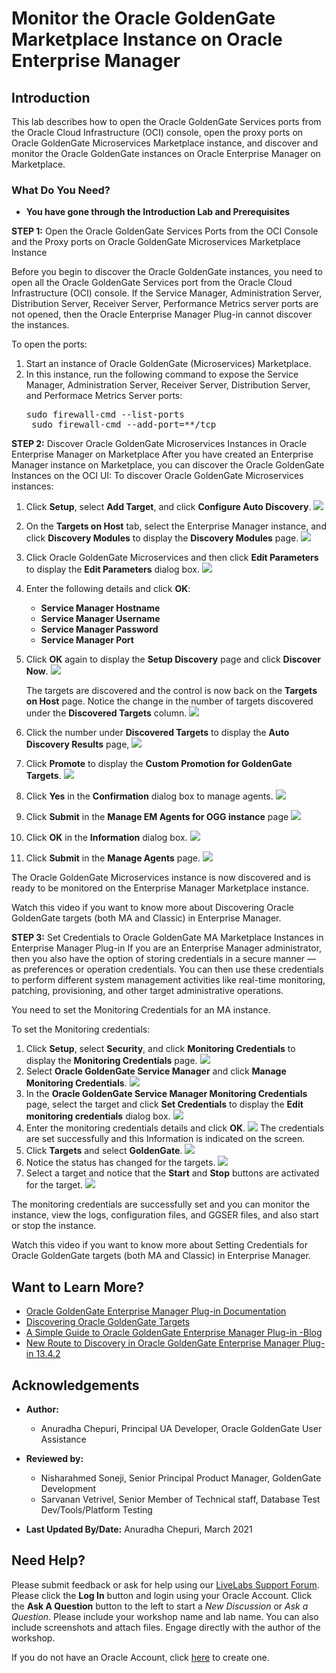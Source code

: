 # Monitor the Oracle GoldenGate Marketplace Instance on Oracle Enterprise Manager

## Introduction
This lab describes how to open the Oracle GoldenGate Services ports from the Oracle Cloud Infrastructure (OCI) console, open the proxy ports on Oracle GoldenGate Microservices Marketplace instance, and discover and monitor the Oracle GoldenGate instances on Oracle Enterprise Manager on Marketplace.


### What Do You Need?

+ **You have gone through the Introduction Lab and Prerequisites**

**STEP 1:** Open the Oracle GoldenGate Services Ports from the OCI Console and the Proxy ports on Oracle GoldenGate Microservices Marketplace Instance

Before you begin to discover the Oracle GoldenGate instances, you need to open all the Oracle GoldenGate Services port from the Oracle Cloud Infrastructure (OCI) console. If the Service Manager, Administration Server, Distribution Server, Receiver Server, Performance Metrics server ports are not opened, then the Oracle Enterprise Manager Plug-in cannot discover the instances.

To open the ports:
1. Start an instance of Oracle GoldenGate (Microservices) Marketplace.
2. In this instance, run the following command to expose the Service Manager, Administration Server, Receiver Server,  Distribution Server, and Performace Metrics Server ports:
    <pre>sudo firewall-cmd --list-ports
    sudo firewall-cmd --add-port=*<OGG Process port number>*/tcp</pre>

**STEP 2:** Discover Oracle GoldenGate Microservices Instances in Oracle Enterprise Manager on Marketplace
After you have created an Enterprise Manager instance on Marketplace, you can discover the Oracle GoldenGate Instances on the OCI UI:
  To discover Oracle GoldenGate Microservices instances:
  1. Click **Setup**, select **Add Target**, and click **Configure Auto Discovery**.
      ![](./images/1.png " ")
  2. On the **Targets on Host** tab, select the Enterprise Manager instance, and click **Discovery Modules** to display the **Discovery Modules** page.
      ![](./images/2SelectEMinstance.png " ")
  3. Click Oracle GoldenGate Microservices and then click **Edit Parameters** to display the **Edit Parameters** dialog box.
      ![](./images/3.png " ")
  4. Enter the following details and click **OK**:

      * **Service Manager Hostname**
      * **Service Manager Username**
      * **Service Manager Password**
      * **Service Manager Port**
        [](./images/4.png " ")
  5. Click **OK** again to display the **Setup Discovery** page and click **Discover Now**.
        ![](./images/5SelectEMAgent.png " ")

      The targets are discovered and the control is now back on the **Targets on Host** page. Notice  the change in the number of targets discovered under the **Discovered Targets** column.
        ![](./images/6DiscoveredTargets.png " ")

  6. Click the number under **Discovered Targets**  to display the **Auto Discovery Results** page,
        ![](./images/7.png " ")
  7. Click **Promote** to display the **Custom Promotion for GoldenGate Targets**.
        ![](./images/8.png " ")

  8.  Click **Yes** in the **Confirmation** dialog box to manage agents.
          ![](./images/9.png " ")

  9. Click **Submit** in the **Manage EM Agents for OGG instance** page
          ![](./images/10.png " ")
  10. Click **OK** in the **Information** dialog box.
          ![](./images/11.png " ")

  11. Click **Submit** in the **Manage Agents** page.
          ![](./images/12.png " ")

  The Oracle GoldenGate Microservices instance is now discovered and is ready to be monitored on the Enterprise Manager Marketplace instance.

  Watch this video if you want to know more about Discovering Oracle GoldenGate targets (both MA and Classic) in Enterprise Manager.
      [](youtube:KAfmbzGDe9E)

**STEP 3:** Set Credentials to Oracle GoldenGate MA Marketplace Instances in Enterprise Manager Plug-in
If you are an Enterprise Manager administrator, then you also have the option of storing credentials in a secure manner — as preferences or operation credentials. You can then use these credentials to perform different system management activities like real-time monitoring, patching, provisioning, and other target administrative operations.

You need to set the Monitoring Credentials for an MA instance.

To set the Monitoring credentials:
  1. Click **Setup**, select **Security**, and click **Monitoring Credentials** to display the **Monitoring Credentials** page.
      ![](./images/13.png " ")
  2. Select **Oracle GoldenGate Service Manager** and click **Manage Monitoring Credentials**.
      ![](./images/14.png " ")
  3. In the **Oracle GoldenGate Service Manager Monitoring Credentials** page, select the target and click **Set Credentials** to display the **Edit monitoring credentials** dialog box.
      ![](./images/14a.png " ")
  4. Enter the monitoring credentials details and click **OK**.
      ![](./images/15.png " ")
      The credentials are set successfully and this Information is indicated on the screen.
  5. Click **Targets** and select **GoldenGate**.
      ![](./images/16.png " ")
  6. Notice the status has changed for the targets.
      ![](./images/18.png " ")
  7. Select a target and notice that the **Start** and **Stop** buttons are activated for the target.
      ![](./images/19.png " ")

The monitoring credentials are successfully set and you can monitor the instance, view the logs, configuration files, and GGSER files, and also start or stop the instance.                                         

Watch this video if you want to know more about Setting Credentials for Oracle GoldenGate targets (both MA and Classic) in Enterprise Manager.
      [](youtube:zFaX348_LiA)

## Want to Learn More?
* [Oracle GoldenGate Enterprise Manager Plug-in Documentation](https://docs.oracle.com/en/middleware/goldengate/emplugin/13.4.2/index.html)
* [Discovering Oracle GoldenGate Targets](https://docs.oracle.com/en/middleware/goldengate/core/19.1/oggmp/oracle-goldengate-classic-oracle.html#GUID-8D2728DA-9A05-439F-B2D4-4CFF8D70236D)
* [A Simple Guide to Oracle GoldenGate Enterprise Manager Plug-in -Blog](https://blogs.oracle.com/dataintegration/a-simple-guide-to-oracle-goldengate-enterprise-manager-plug-in)
* [New Route to Discovery in Oracle GoldenGate Enterprise Manager Plug-in 13.4.2](https://blogs.oracle.com/dataintegration/new-route-to-discovery-in-oracle-goldengate-enterprise-manager-plug-in)
## Acknowledgements

* **Author:**
    + Anuradha Chepuri, Principal UA Developer, Oracle GoldenGate User Assistance
* **Reviewed by:**
    + Nisharahmed Soneji, Senior Principal Product Manager, GoldenGate Development
    + Sarvanan Vetrivel, Senior Member of Technical staff, Database Test Dev/Tools/Platform Testing

* **Last Updated By/Date:** Anuradha Chepuri, March 2021

## Need Help?
Please submit feedback or ask for help using our [LiveLabs Support Forum](https://community.oracle.com/tech/developers/categories/livelabsdiscussions). Please click the **Log In** button and login using your Oracle Account. Click the **Ask A Question** button to the left to start a *New Discussion* or *Ask a Question*. Please include your workshop name and lab name.  You can also include screenshots and attach files. Engage directly with the author of the workshop.

If you do not have an Oracle Account, click [here](https://profile.oracle.com/myprofile/account/create-account.jspx) to create one.
